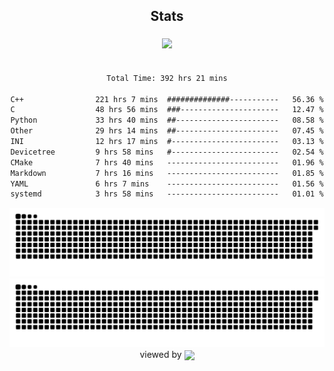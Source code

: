 


<div align="center">

## Stats
<img style="margin: 5px;" src="https://github-readme-stats.vercel.app/api?username=Sylensky&hide=stars&cache_seconds=1800&count_private=true&show_icons=true&include_all_commits=true&hide_border=false&theme=github_dark"/>
</div><br>

<div align="center">

<!--START_SECTION:waka-->

```txt
Total Time: 392 hrs 21 mins

C++                221 hrs 7 mins  ##############-----------   56.36 %
C                  48 hrs 56 mins  ###----------------------   12.47 %
Python             33 hrs 40 mins  ##-----------------------   08.58 %
Other              29 hrs 14 mins  ##-----------------------   07.45 %
INI                12 hrs 17 mins  #------------------------   03.13 %
Devicetree         9 hrs 58 mins   #------------------------   02.54 %
CMake              7 hrs 40 mins   -------------------------   01.96 %
Markdown           7 hrs 16 mins   -------------------------   01.85 %
YAML               6 hrs 7 mins    -------------------------   01.56 %
systemd            3 hrs 58 mins   -------------------------   01.01 %
```

<!--END_SECTION:waka-->

</div>

<div align="center">
<img src="https://raw.githubusercontent.com/Sylensky/Sylensky/animation/github-contribution-grid-snake-dark.svg#gh-dark-mode-only"/>
<img src="https://raw.githubusercontent.com/Sylensky/Sylensky/animation/github-contribution-grid-snake.svg#gh-light-mode-only"/>
</div>

<div align="center">
viewed by <img src="https://visitor-badge.laobi.icu/badge?page_id=Sylensky.Sylensky" align="center" height="20" width="" />
</div>
